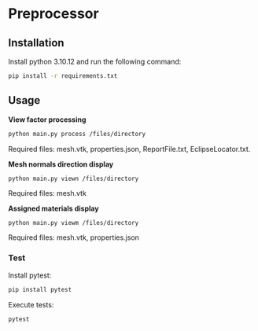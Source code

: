 # Preprocessor



## Installation

Install python 3.10.12 and run the following command:

```sh
pip install -r requirements.txt
```



## Usage



**View factor processing**

```sh
python main.py process /files/directory
```

Required files: mesh.vtk, properties.json, ReportFile.txt, EclipseLocator.txt.



**Mesh normals direction display**

```
python main.py viewn /files/directory
```

Required files: mesh.vtk



**Assigned materials display**

```sh
python main.py viewm /files/directory
```

Required files: mesh.vtk, properties.json



### Test

Install pytest:

```sh
pip install pytest
```

Execute tests:

```sh
pytest
```
